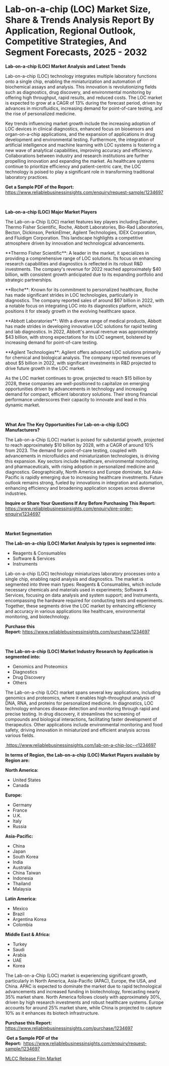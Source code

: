 <p><h1>Lab-on-a-chip (LOC) Market Size, Share & Trends Analysis Report By Application, Regional Outlook, Competitive Strategies, And Segment Forecasts, 2025 - 2032</h1></p><p><strong>Lab-on-a-chip (LOC) Market Analysis and Latest Trends</strong></p>
<p><p>Lab-on-a-chip (LOC) technology integrates multiple laboratory functions onto a single chip, enabling the miniaturization and automation of biochemical assays and analysis. This innovation is revolutionizing fields such as diagnostics, drug discovery, and environmental monitoring by offering high throughput, rapid results, and reduced costs. The LOC market is expected to grow at a CAGR of 13% during the forecast period, driven by advances in microfluidics, increasing demand for point-of-care testing, and the rise of personalized medicine.</p><p>Key trends influencing market growth include the increasing adoption of LOC devices in clinical diagnostics, enhanced focus on biosensors and organ-on-a-chip applications, and the expansion of applications in drug development and environmental testing. Furthermore, the integration of artificial intelligence and machine learning with LOC systems is fostering a new wave of analytical capabilities, improving accuracy and efficiency. Collaborations between industry and research institutions are further propelling innovation and expanding the market. As healthcare systems continue to prioritize efficiency and patient-centric care, the LOC technology is poised to play a significant role in transforming traditional laboratory practices.</p></p>
<p><strong>Get a Sample PDF of the Report:&nbsp;</strong> <a href="https://www.reliablebusinessinsights.com/enquiry/request-sample/1234697?utm_campaign=2440&utm_medium=2&utm_source=Github&utm_content=ia&utm_term=25032025&utm_id=lab-on-a-chip-loc">https://www.reliablebusinessinsights.com/enquiry/request-sample/1234697</a></p>
<p>&nbsp;</p>
<p><strong>Lab-on-a-chip (LOC) Major Market Players</strong></p>
<p><p>The Lab-on-a-Chip (LOC) market features key players including Danaher, Thermo Fisher Scientific, Roche, Abbott Laboratories, Bio-Rad Laboratories, Becton, Dickinson, PerkinElmer, Agilent Technologies, IDEX Corporation, and Fluidigm Corporation. This landscape highlights a competitive atmosphere driven by innovation and technological advancements.</p><p>**Thermo Fisher Scientific**: A leader in the market, it specializes in providing a comprehensive range of LOC solutions. Its focus on enhancing research capabilities and diagnostics is reflected in its robust R&D investments. The company's revenue for 2022 reached approximately $40 billion, with consistent growth anticipated due to its expanding portfolio and strategic partnerships.</p><p>**Roche**: Known for its commitment to personalized healthcare, Roche has made significant strides in LOC technologies, particularly in diagnostics. The company reported sales of around $67 billion in 2022, with a notable focus on integrating LOC into its diagnostics platform, which positions it for steady growth in the evolving healthcare space.</p><p>**Abbott Laboratories**: With a diverse range of medical products, Abbott has made strides in developing innovative LOC solutions for rapid testing and lab diagnostics. In 2022, Abbott's annual revenue was approximately $43 billion, with strong expectations for its LOC segment, bolstered by increasing demand for point-of-care testing.</p><p>**Agilent Technologies**: Agilent offers advanced LOC solutions primarily for chemical and biological analysis. The company reported revenues of about $5 billion in 2022, with significant investments in R&D projected to drive future growth in the LOC market.</p><p>As the LOC market continues to grow, projected to reach $15 billion by 2028, these companies are well-positioned to capitalize on emerging opportunities driven by advancements in technology and increasing demand for compact, efficient laboratory solutions. Their strong financial performance underscores their capacity to innovate and lead in this dynamic market.</p></p>
<p>&nbsp;</p>
<p><strong>What Are The Key Opportunities For Lab-on-a-chip (LOC) Manufacturers?</strong></p>
<p><p>The Lab-on-a-Chip (LOC) market is poised for substantial growth, projected to reach approximately $10 billion by 2028, with a CAGR of around 10% from 2023. The demand for point-of-care testing, coupled with advancements in microfluidics and miniaturization technologies, is driving this expansion. Key sectors include healthcare, environmental monitoring, and pharmaceuticals, with rising adoption in personalized medicine and diagnostics. Geographically, North America and Europe dominate, but Asia-Pacific is rapidly emerging due to increasing healthcare investments. Future outlook remains strong, fueled by innovations in integration and automation, enhancing efficiency and broadening application scopes across diverse industries.</p></p>
<p><strong>Inquire or Share Your Questions If Any Before Purchasing This Report:</strong> <a href="https://www.reliablebusinessinsights.com/enquiry/pre-order-enquiry/1234697?utm_campaign=2440&utm_medium=2&utm_source=Github&utm_content=ia&utm_term=25032025&utm_id=lab-on-a-chip-loc">https://www.reliablebusinessinsights.com/enquiry/pre-order-enquiry/1234697</a></p>
<p>&nbsp;</p>
<p><strong>Market Segmentation</strong></p>
<p><strong>The Lab-on-a-chip (LOC) Market Analysis by types is segmented into:</strong></p>
<p><ul><li>Reagents & Consumables</li><li>Software & Services</li><li>Instruments</li></ul></p>
<p><p>Lab-on-a-chip (LOC) technology miniaturizes laboratory processes onto a single chip, enabling rapid analysis and diagnostics. The market is segmented into three main types: Reagents & Consumables, which include necessary chemicals and materials used in experiments; Software & Services, focusing on data analysis and system support; and Instruments, encompassing the hardware required for conducting tests and experiments. Together, these segments drive the LOC market by enhancing efficiency and accuracy in various applications like healthcare, environmental monitoring, and biotechnology.</p></p>
<p><strong>Purchase this Report:&nbsp;</strong><a href="https://www.reliablebusinessinsights.com/purchase/1234697?utm_campaign=2440&utm_medium=2&utm_source=Github&utm_content=ia&utm_term=25032025&utm_id=lab-on-a-chip-loc">https://www.reliablebusinessinsights.com/purchase/1234697</a></p>
<p>&nbsp;</p>
<p><strong>The Lab-on-a-chip (LOC) Market Industry Research by Application is segmented into:</strong></p>
<p><ul><li>Genomics and Proteomics</li><li>Diagnostics</li><li>Drug Discovery</li><li>Others</li></ul></p>
<p><p>The Lab-on-a-chip (LOC) market spans several key applications, including genomics and proteomics, where it enables high-throughput analysis of DNA, RNA, and proteins for personalized medicine. In diagnostics, LOC technology enhances disease detection and monitoring through rapid and precise testing. In drug discovery, it streamlines the screening of compounds and biological interactions, facilitating faster development of therapeutics. Other applications include environmental monitoring and food safety, driving innovation in miniaturized and efficient analysis across various fields.</p></p>
<p><a href="https://www.reliablebusinessinsights.com/lab-on-a-chip-loc--r1234697?utm_campaign=2440&utm_medium=2&utm_source=Github&utm_content=ia&utm_term=25032025&utm_id=lab-on-a-chip-loc">&nbsp;https://www.reliablebusinessinsights.com/lab-on-a-chip-loc--r1234697</a></p>
<p><strong>In terms of Region, the Lab-on-a-chip (LOC) Market Players available by Region are:</strong></p>
<p>
    <p> <strong> North America: </strong>
        <ul>
            <li>United States</li>
            <li>Canada</li>
        </ul>
        </p> 
    <p> <strong> Europe: </strong>
        <ul>
            <li>Germany</li>
            <li>France</li>
            <li>U.K.</li>
            <li>Italy</li>
            <li>Russia</li>
        </ul>
        </p> 
    <p> <strong> Asia-Pacific: </strong>
        <ul>
            <li>China</li>
            <li>Japan</li>
            <li>South Korea</li>
            <li>India</li>
            <li>Australia</li>
            <li>China Taiwan</li>
            <li>Indonesia</li>
            <li>Thailand</li>
            <li>Malaysia</li>
        </ul>
        </p> 
    <p> <strong> Latin America: </strong>
        <ul>
            <li>Mexico</li>
            <li>Brazil</li>
            <li>Argentina Korea</li>
            <li>Colombia</li>
        </ul>
        </p> 
    <p> <strong> Middle East & Africa: </strong>
        <ul>
            <li>Turkey</li>
            <li>Saudi</li>
            <li>Arabia</li>
            <li>UAE</li>
            <li>Korea</li>
        </ul>
    </p>
    </p>
<p><p>The Lab-on-a-Chip (LOC) market is experiencing significant growth, particularly in North America, Asia-Pacific (APAC), Europe, the USA, and China. APAC is expected to dominate the market due to rapid technological advancements and increased funding in biotechnology, forecasting nearly 35% market share. North America follows closely with approximately 30%, driven by high research investments and robust healthcare systems. Europe accounts for around 25% market share, while China is projected to capture 10% as it enhances its biotech infrastructure.</p></p>
<p><strong>Purchase this Report: </strong><a href="https://www.reliablebusinessinsights.com/purchase/1234697?utm_campaign=2440&utm_medium=2&utm_source=Github&utm_content=ia&utm_term=25032025&utm_id=lab-on-a-chip-loc">https://www.reliablebusinessinsights.com/purchase/1234697</a></p>
<p>&nbsp;<strong>Get a Sample PDF of the Report:&nbsp;&nbsp;</strong><a href="https://www.reliablebusinessinsights.com/enquiry/request-sample/1234697?utm_campaign=2440&utm_medium=2&utm_source=Github&utm_content=ia&utm_term=25032025&utm_id=lab-on-a-chip-loc">https://www.reliablebusinessinsights.com/enquiry/request-sample/1234697</a></p>
<p><strong></strong></p>
<p><p><a href="https://github.com/hillsmyung726/Market-Research-Report-List-1/blob/main/mlcc-release-film-market.md?utm_campaign=2440&utm_medium=2&utm_source=Github&utm_content=ia&utm_term=25032025&utm_id=lab-on-a-chip-loc">MLCC Release Film Market</a></p></p>